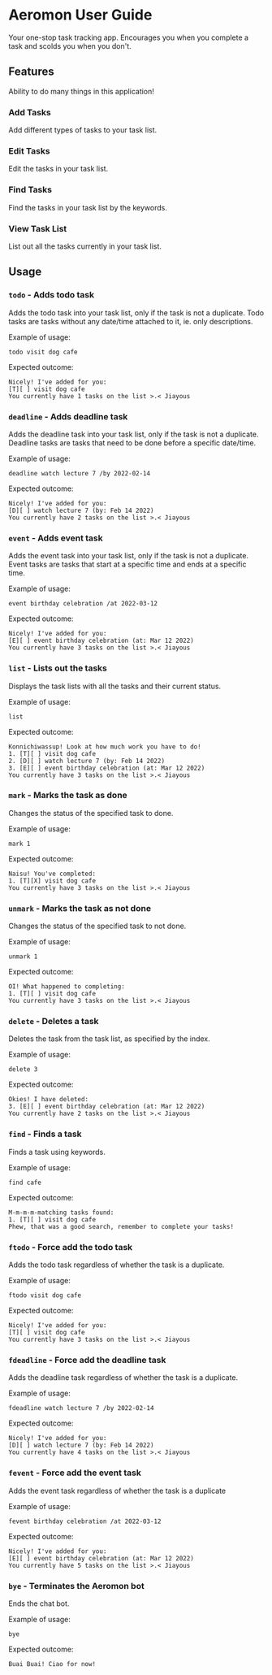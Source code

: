 # Aeromon User Guide

Your one-stop task tracking app. Encourages you when you complete a task and scolds you when you don't.

## Features 

Ability to do many things in this application!

### Add Tasks

Add different types of tasks to your task list.

### Edit Tasks

Edit the tasks in your task list.

### Find Tasks

Find the tasks in your task list by the keywords.

### View Task List

List out all the tasks currently in your task list.

## Usage

### `todo` - Adds todo task

Adds the todo task into your task list, only if the task is not a duplicate.
Todo tasks are tasks without any date/time attached to it, ie. only descriptions.

Example of usage: 

`todo visit dog cafe`

Expected outcome:

```
Nicely! I've added for you:
[T][ ] visit dog cafe
You currently have 1 tasks on the list >.< Jiayous
```

### `deadline` - Adds deadline task

Adds the deadline task into your task list, only if the task is not a duplicate.
Deadline tasks are tasks that need to be done before a specific date/time.

Example of usage:

`deadline watch lecture 7 /by 2022-02-14`

Expected outcome:

```
Nicely! I've added for you:
[D][ ] watch lecture 7 (by: Feb 14 2022)
You currently have 2 tasks on the list >.< Jiayous
```

### `event` - Adds event task

Adds the event task into your task list, only if the task is not a duplicate.
Event tasks are tasks that start at a specific time and ends at a specific time.

Example of usage:

`event birthday celebration /at 2022-03-12`

Expected outcome:

```
Nicely! I've added for you:
[E][ ] event birthday celebration (at: Mar 12 2022)
You currently have 3 tasks on the list >.< Jiayous
```

### `list` - Lists out the tasks

Displays the task lists with all the tasks and their current status.

Example of usage:

`list`

Expected outcome:

```
Konnichiwassup! Look at how much work you have to do!
1. [T][ ] visit dog cafe
2. [D][ ] watch lecture 7 (by: Feb 14 2022)
3. [E][ ] event birthday celebration (at: Mar 12 2022)
You currently have 3 tasks on the list >.< Jiayous
```

### `mark` - Marks the task as done

Changes the status of the specified task to done.

Example of usage:

`mark 1`

Expected outcome:

```
Naisu! You've completed: 
1. [T][X] visit dog cafe
You currently have 3 tasks on the list >.< Jiayous
```

### `unmark` - Marks the task as not done

Changes the status of the specified task to not done.

Example of usage:

`unmark 1`

Expected outcome:

```
OI! What happened to completing:
1. [T][ ] visit dog cafe
You currently have 3 tasks on the list >.< Jiayous
```

### `delete` - Deletes a task

Deletes the task from the task list, as specified by the index.

Example of usage:

`delete 3`

Expected outcome:

```
Okies! I have deleted:
3. [E][ ] event birthday celebration (at: Mar 12 2022)
You currently have 2 tasks on the list >.< Jiayous
```

### `find` - Finds a task

Finds a task using keywords.

Example of usage:

`find cafe`

Expected outcome:

```
M-m-m-m-matching tasks found:
1. [T][ ] visit dog cafe
Phew, that was a good search, remember to complete your tasks! 
```

### `ftodo` - Force add the todo task

Adds the todo task regardless of whether the task is a duplicate.

Example of usage:

`ftodo visit dog cafe`

Expected outcome:

```
Nicely! I've added for you:
[T][ ] visit dog cafe
You currently have 3 tasks on the list >.< Jiayous
```

### `fdeadline` - Force add the deadline task

Adds the deadline task regardless of whether the task is a duplicate.

Example of usage:

`fdeadline watch lecture 7 /by 2022-02-14`

Expected outcome:

```
Nicely! I've added for you:
[D][ ] watch lecture 7 (by: Feb 14 2022)
You currently have 4 tasks on the list >.< Jiayous
```

### `fevent` - Force add the event task

Adds the event task regardless of whether the task is a duplicate

Example of usage:

`fevent birthday celebration /at 2022-03-12`

Expected outcome:

```
Nicely! I've added for you:
[E][ ] event birthday celebration (at: Mar 12 2022)
You currently have 5 tasks on the list >.< Jiayous
```

### `bye` - Terminates the Aeromon bot

Ends the chat bot.

Example of usage:

`bye`

Expected outcome:

```
Buai Buai! Ciao for now!
```